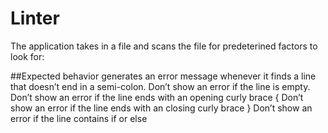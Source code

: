 # Linter
The application takes in a file and scans the file for predeterined factors to look for:

##Expected behavior
generates an error message whenever it finds a line that doesn’t end in a semi-colon.
Don’t show an error if the line is empty.
Don’t show an error if the line ends with an opening curly brace {
Don’t show an error if the line ends with an closing curly brace }
Don’t show an error if the line contains if or else
